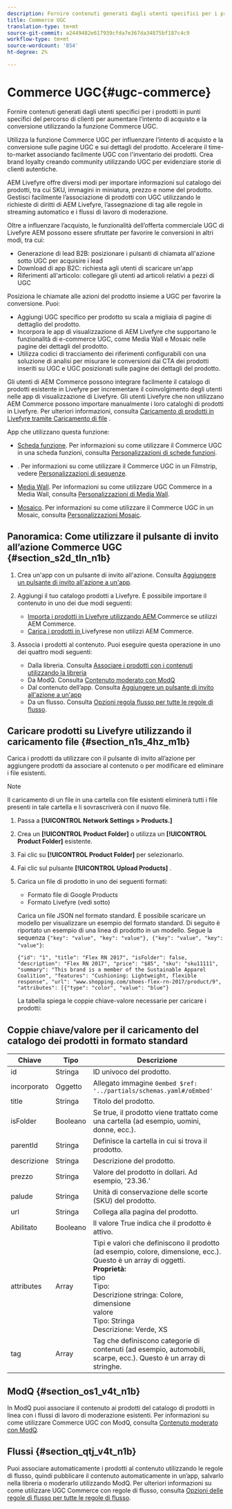 ```yaml
---
description: Fornire contenuti generati dagli utenti specifici per i prodotti in punti specifici del percorso di clienti per aumentare l’intento di acquisto e la conversione utilizzando la funzione Commerce UGC.
title: Commerce UGC
translation-type: tm+mt
source-git-commit: a2449482e617939cfda7e367da34875bf187c4c9
workflow-type: tm+mt
source-wordcount: '854'
ht-degree: 2%

---
```



# Commerce UGC{#ugc-commerce}

Fornire contenuti generati dagli utenti specifici per i prodotti in punti specifici del percorso di clienti per aumentare l’intento di acquisto e la conversione utilizzando la funzione Commerce UGC.

Utilizza la funzione Commerce UGC per influenzare l’intento di acquisto e la conversione sulle pagine UGC e sui dettagli del prodotto. Accelerare il time-to-market associando facilmente UGC con l&#39;inventario dei prodotti. Crea brand loyalty creando community utilizzando UGC per evidenziare storie di clienti autentiche.

AEM Livefyre offre diversi modi per importare informazioni sul catalogo dei prodotti, tra cui SKU, immagini in miniatura, prezzo e nome del prodotto. Gestisci facilmente l’associazione di prodotti con UGC utilizzando le richieste di diritti di AEM Livefyre, l’assegnazione di tag alle regole in streaming automatico e i flussi di lavoro di moderazione.

Oltre a influenzare l’acquisto, le funzionalità dell’offerta commerciale UGC di Livefyre AEM possono essere sfruttate per favorire le conversioni in altri modi, tra cui:

* Generazione di lead B2B: posizionare i pulsanti di chiamata all&#39;azione sotto UGC per acquisire i lead
* Download di app B2C: richiesta agli utenti di scaricare un&#39;app
* Riferimenti all&#39;articolo: collegare gli utenti ad articoli relativi a pezzi di UGC

Posiziona le chiamate alle azioni del prodotto insieme a UGC per favorire la conversione. Puoi:

* Aggiungi UGC specifico per prodotto su scala a migliaia di pagine di dettaglio del prodotto.
* Incorpora le app di visualizzazione di AEM Livefyre che supportano le funzionalità di e-commerce UGC, come Media Wall e Mosaic nelle pagine dei dettagli del prodotto.
* Utilizza codici di tracciamento dei riferimenti configurabili con una soluzione di analisi per misurare le conversioni dai CTA dei prodotti inseriti su UGC e UGC posizionati sulle pagine dei dettagli del prodotto.

Gli utenti di AEM Commerce possono integrare facilmente il catalogo di prodotti esistente in Livefyre per incrementare il coinvolgimento degli utenti nelle app di visualizzazione di Livefyre. Gli utenti Livefyre che non utilizzano AEM Commerce possono importare manualmente i loro cataloghi di prodotti in Livefyre. Per ulteriori informazioni, consulta [Caricamento di prodotti in Livefyre tramite Caricamento di file](/help/using/c-features-livefyre/c-ugc-commerce.md) .

App che utilizzano questa funzione:

* [Scheda funzione](../c-about-apps/c-feature-card-app/c-feature-card-app.md#c_feature_card_app). Per informazioni su come utilizzare il Commerce UGC in una scheda funzioni, consulta [Personalizzazioni di schede funzioni](../c-about-apps/c-feature-card-app/c-feature-card-app.md#section_uds_gzm_5y).

* [](../c-about-apps/c-filmstrip-app/c-filmstrip-app.md#concept_jpc_n2j_jbb). Per informazioni su come utilizzare il Commerce UGC in un Filmstrip, vedere [Personalizzazioni di sequenze](../c-about-apps/c-filmstrip-app/c-filmstrip-customizations.md#c_filmstrip_customizations).

* [Media Wall](../c-about-apps/c-media-wall-app/c-media-wall-app.md#c_media_wall_app). Per informazioni su come utilizzare UGC Commerce in a Media Wall, consulta [Personalizzazioni di Media Wall](../c-about-apps/c-media-wall-app/r-media-wall-customizations.md#r_media_wall_customizations).

* [Mosaico](../c-about-apps/c-mosaic-app/c-mosaic-app.md#c_mosaic_app). Per informazioni su come utilizzare il Commerce UGC in un Mosaic, consulta [Personalizzazioni Mosaic](../c-about-apps/c-mosaic-app/c-mosaic-customizations.md#c_mosaic_customizations).

## Panoramica: Come utilizzare il pulsante di invito all’azione Commerce UGC {#section_s2d_tln_n1b}

1. Crea un&#39;app con un pulsante di invito all&#39;azione. Consulta [Aggiungere un pulsante di invito all&#39;azione a un&#39;app](/help/using/c-features-livefyre/c-call-to-action-button.md#task_36190DD1C8204C7793CB7EEA379C2155).
1. Aggiungi il tuo catalogo prodotti a Livefyre. È possibile importare il contenuto in uno dei due modi seguenti:

   * [Importa i prodotti in Livefyre utilizzando AEM ](https://helpx.adobe.com/experience-manager/6-4/sites/administering/using/livefyre.html) Commerce se utilizzi AEM Commerce.
   * [Carica i prodotti in ](/help/using/c-features-livefyre/c-ugc-commerce.md) Livefyrese non utilizzi AEM Commerce.

1. Associa i prodotti al contenuto. Puoi eseguire questa operazione in uno dei quattro modi seguenti:

   * Dalla libreria. Consulta [Associare i prodotti con i contenuti utilizzando la libreria](../c-library/t-associate-products-with-content-using-the-library.md#t_associate_products_with_content_using_the_library)
   * Da ModQ. Consulta [Contenuto moderato con ModQ](/help/using/c-features-livefyre/c-about-moderation/c-modq.md)
   * Dal contenuto dell’app. Consulta [Aggiungere un pulsante di invito all&#39;azione a un&#39;app](/help/using/c-features-livefyre/c-call-to-action-button.md)
   * Da un flusso. Consulta [Opzioni regola flusso per tutte le regole di flusso](../c-streams/c-stream-rule-options-for-all-stream-rules.md#c_stream_rule_options_for_all_stream_rules).

## Caricare prodotti su Livefyre utilizzando il caricamento file {#section_n1s_4hz_m1b}

Carica i prodotti da utilizzare con il pulsante di invito all’azione per aggiungere prodotti da associare al contenuto o per modificare ed eliminare i file esistenti.

>[!NOTE]
>
>Il caricamento di un file in una cartella con file esistenti eliminerà tutti i file presenti in tale cartella e li sovrascriverà con il nuovo file.

1. Passa a **[!UICONTROL Network Settings > Products.]**
1. Crea un **[!UICONTROL Product Folder]** o utilizza un **[!UICONTROL Product Folder]** esistente.

1. Fai clic su **[!UICONTROL Product Folder]** per selezionarlo.
1. Fai clic sul pulsante **[!UICONTROL Upload Products]** .
1. Carica un file di prodotto in uno dei seguenti formati:

   * Formato file di Google Products
   * Formato Livefyre (vedi sotto)

   Carica un file JSON nel formato standard. È possibile scaricare un modello per visualizzare un esempio del formato standard. Di seguito è riportato un esempio di una linea di prodotto in un modello. Segue la sequenza `{"key": "value", "key": "value"}, {"key": "value", "key": "value"}`:

   ```
   {"id": "1", "title": "Flex RN 2017", "isFolder": false, "description": "Flex RN 2017", "price": "$85", "sku": "sku11111", "summary": "This brand is a member of the Sustainable Apparel Coalition", "features": "Cushioning: Lightweight, flexible response", "url": "www.shopping.com/shoes-flex-rn-2017/product/9", "attributes": [{"type": "color", "value": "blue"}
   ```

   La tabella spiega le coppie chiave-valore necessarie per caricare i prodotti:

## Coppie chiave/valore per il caricamento del catalogo dei prodotti in formato standard

| Chiave | Tipo | Descrizione |
|--- |--- |--- |
| id | Stringa | ID univoco del prodotto. |
| incorporato | Oggetto | Allegato immagine `0embed $ref: '../partials/schemas.yaml#/oEmbed'` |
| title | Stringa | Titolo del prodotto. |
| isFolder | Booleano | Se true, il prodotto viene trattato come una cartella (ad esempio, uomini, donne, ecc.). |
| parentId | Stringa | Definisce la cartella in cui si trova il prodotto. |
| descrizione | Stringa | Descrizione del prodotto. |
| prezzo | Stringa | Valore del prodotto in dollari. Ad esempio, &#39;23.36.&#39; |
| palude | Stringa | Unità di conservazione delle scorte (SKU) del prodotto. |
| url | Stringa | Collega alla pagina del prodotto. |
| Abilitato | Booleano | Il valore True indica che il prodotto è attivo. |
| attributes | Array | Tipi e valori che definiscono il prodotto (ad esempio, colore, dimensione, ecc.). Questo è un array di oggetti.</br>**Proprietà:** </br>tipo  </br>Tipo: </br>Descrizione stringa: Colore, dimensione  </br>valore  </br>Tipo: Stringa  </br>Descrizione: Verde, XS |
| tag | Array | Tag che definiscono categorie di contenuti (ad esempio, automobili, scarpe, ecc.). Questo è un array di stringhe. |

## ModQ {#section_os1_v4t_n1b}

In ModQ puoi associare il contenuto ai prodotti del catalogo di prodotti in linea con i flussi di lavoro di moderazione esistenti. Per informazioni su come utilizzare Commerce UGC con ModQ, consulta [Contenuto moderato con ModQ](/help/using/c-features-livefyre/c-about-moderation/c-moderate-content-using-app-content.md).

## Flussi {#section_qtj_v4t_n1b}

Puoi associare automaticamente i prodotti al contenuto utilizzando le regole di flusso, quindi pubblicare il contenuto automaticamente in un’app, salvarlo nella libreria o moderarlo utilizzando ModQ. Per ulteriori informazioni su come utilizzare UGC Commerce con regole di flusso, consulta [Opzioni delle regole di flusso per tutte le regole di flusso](../c-streams/c-stream-rule-options-for-all-stream-rules.md#c_stream_rule_options_for_all_stream_rules).
